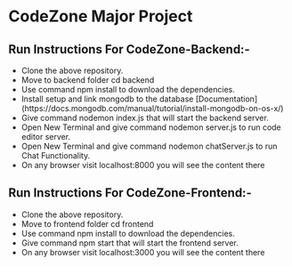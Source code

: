 # CodeZone Major Project

## Run Instructions For CodeZone-Backend:-

<ul>
  <li>Clone the above repository.</li>
  <li>Move to backend folder cd backend</li>
  <li>Use command npm install to download the dependencies. </li>
  <li>Install setup and link mongodb to the database [Documentation](https://docs.mongodb.com/manual/tutorial/install-mongodb-on-os-x/) </li>
  <li>Give command nodemon index.js that will start the backend server.</li>
  <li>Open New Terminal and give command nodemon server.js to run code editor server.</li>
  <li>Open New Terminal and give command nodemon chatServer.js to run Chat Functionality.</li>
  <li>On any browser visit localhost:8000 you will see the content there</li>
</ul>

## Run Instructions For CodeZone-Frontend:-

<ul>
  <li>Clone the above repository.</li>
  <li>Move to frontend folder cd frontend</li>
  <li>Use command npm install to download the dependencies. </li>
  <li>Give command npm start that will start the frontend server.</li>
  <li>On any browser visit localhost:3000 you will see the content there</li>
</ul>
